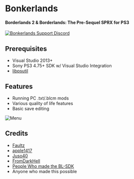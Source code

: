 # Bonkerlands
#### Borderlands 2 & Borderlands: The Pre-Sequel SPRX for PS3
[![Bonkerlands Support Discord](https://img.shields.io/static/v1?label=&message=Bonkerlands%20Support%20Discord&logo=discord&color=424)](https://discord.gg/uM2RmAUw7h)

## Prerequisites
- Visual Studio 2013+
- Sony PS3 4.75+ SDK w/ Visual Studio Integration
- [libpsutil](https://github.com/skiff/libpsutil)

## Features
- Running PC .txt/.blcm mods
- Various quality of life features
- Basic save editing

![Menu](https://i.gyazo.com/ff1b1d6df367c0bed07ef967c3d49c33.jpg)

## Credits
- [Faultz](https://github.com/Faultz)
- [apple1417](https://github.com/apple1417)
- [Juso40](https://github.com/juso40)
- [FromDarkHell](https://github.com/FromDarkHell)
- [People Who made the BL-SDK](https://github.com/bl-sdk/PythonSDK)
- Anyone who made this possible
